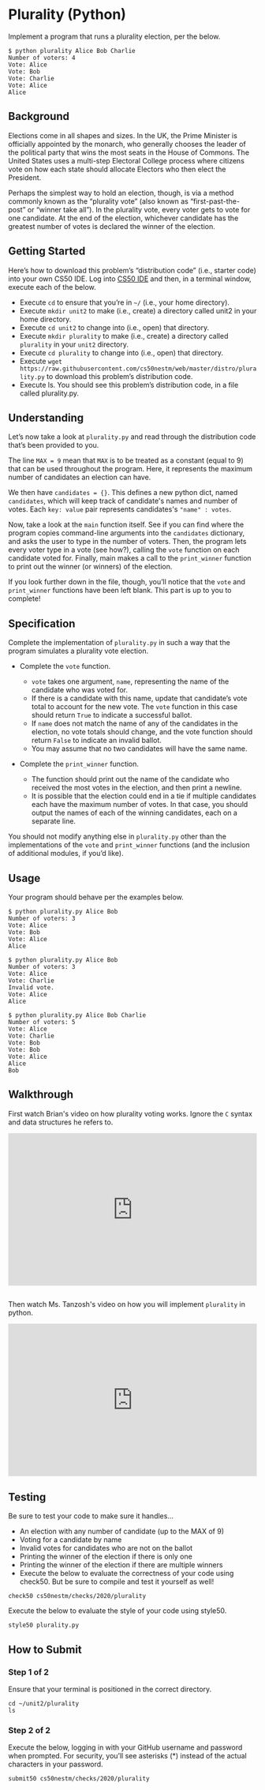# Plurality (Python)

Implement a program that runs a plurality election, per the below.

```
$ python plurality Alice Bob Charlie
Number of voters: 4
Vote: Alice
Vote: Bob
Vote: Charlie
Vote: Alice
Alice
```

## Background

Elections come in all shapes and sizes. In the UK, the Prime Minister is officially appointed by the monarch, who generally chooses the leader of the political party that wins the most seats in the House of Commons. The United States uses a multi-step Electoral College process where citizens vote on how each state should allocate Electors who then elect the President.

Perhaps the simplest way to hold an election, though, is via a method commonly known as the “plurality vote” (also known as “first-past-the-post” or “winner take all”). In the plurality vote, every voter gets to vote for one candidate. At the end of the election, whichever candidate has the greatest number of votes is declared the winner of the election.


## Getting Started

Here’s how to download this problem’s “distribution code” (i.e., starter code) into your own CS50 IDE. Log into [CS50 IDE](https://ide.cs50.io)  and then, in a terminal window, execute each of the below.

* Execute `cd` to ensure that you’re in `~/` (i.e., your home directory).
* Execute `mkdir unit2` to make (i.e., create) a directory called unit2 in your home directory.
* Execute `cd unit2` to change into (i.e., open) that directory.
* Execute `mkdir plurality` to make (i.e., create) a directory called `plurality` in your `unit2` directory.
* Execute `cd plurality` to change into (i.e., open) that directory.
* Execute `wget https://raw.githubusercontent.com/cs50nestm/web/master/distro/plurality.py` to download this problem’s distribution code.
* Execute ls. You should see this problem’s distribution code, in a file called plurality.py.

## Understanding

Let’s now take a look at `plurality.py` and read through the distribution code that’s been provided to you.

The line `MAX = 9` mean that `MAX` is to be treated as a constant (equal to 9) that can be used throughout the program. Here, it represents the maximum number of candidates an election can have.

We then have `candidates = {}`. This defines a new python dict, named `candidates`, which will keep track of candidate's names and number of votes. Each `key: value` pair represents candidates's `"name" : votes`.

Now, take a look at the `main` function itself. See if you can find where the program copies command-line arguments into the `candidates` dictionary, and asks the user to type in the number of voters. Then, the program lets every voter type in a vote (see how?), calling the `vote` function on each candidate voted for. Finally, main makes a call to the `print_winner` function to print out the winner (or winners) of the election.

If you look further down in the file, though, you’ll notice that the `vote` and `print_winner` functions have been left blank. This part is up to you to complete!

## Specification

Complete the implementation of `plurality.py` in such a way that the program simulates a plurality vote election.

* Complete the `vote` function.
    * `vote` takes one argument, `name`, representing the name of the candidate who was voted for.
    * If there is a candidate with this name, update that candidate’s vote total to account for the new vote. The `vote` function in this case should return `True` to indicate a successful ballot.
    * If `name` does not match the name of any of the candidates in the election, no vote totals should change, and the vote function should return `False` to indicate an invalid ballot.
    * You may assume that no two candidates will have the same name.
	
* Complete the `print_winner` function.
    * The function should print out the name of the candidate who received the most votes in the election, and then print a newline.
    * It is possible that the election could end in a tie if multiple candidates each have the maximum number of votes. In that case, you should output the names of each of the winning candidates, each on a separate line.

You should not modify anything else in `plurality.py` other than the implementations of the `vote` and `print_winner` functions (and the inclusion of additional modules, if you’d like).

## Usage

Your program should behave per the examples below.

```
$ python plurality.py Alice Bob
Number of voters: 3
Vote: Alice
Vote: Bob
Vote: Alice
Alice
```
```
$ python plurality.py Alice Bob
Number of voters: 3
Vote: Alice
Vote: Charlie
Invalid vote.
Vote: Alice
Alice
```
```
$ python plurality.py Alice Bob Charlie
Number of voters: 5
Vote: Alice
Vote: Charlie
Vote: Bob
Vote: Bob
Vote: Alice
Alice
Bob
```

## Walkthrough


<style type="text/css">
.iframe_container {
	position: relative;
	padding-bottom: 56.25%; 
	padding-top: 25px;
	height: 0;
	margin-bottom: 30px;
}

.iframe_container iframe {
	position: absolute;
	top: 0;
	left: 0;
	width: 100%;
	height: 100%;
}
</style>

First watch Brian's video on how plurality voting works. Ignore the `C` syntax and data structures he refers to.



<div class="iframe_container">
  <iframe src="https://www.youtube.com/embed/ftOapzDjEb8?modestbranding=1&amp;rel=0&amp;showinfo=0" frameborder="0" allow="accelerometer; autoplay; encrypted-media; gyroscope; picture-in-picture" allowfullscreen=""> </iframe>
</div>


Then watch Ms. Tanzosh's video on how you will implement `plurality` in python.


<div class="iframe_container">
  <iframe src="https://www.youtube.com/embed/Xsr4tz6rOGM?modestbranding=1&amp;rel=0&amp;showinfo=0" frameborder="0" allowfullscreen="allowfullscreen"> </iframe>
</div>


## Testing

Be sure to test your code to make sure it handles…

* An election with any number of candidate (up to the MAX of 9)
* Voting for a candidate by name
* Invalid votes for candidates who are not on the ballot
* Printing the winner of the election if there is only one
* Printing the winner of the election if there are multiple winners
* Execute the below to evaluate the correctness of your code using check50. But be sure to compile and test it yourself as well!

```
check50 cs50nestm/checks/2020/plurality
```

Execute the below to evaluate the style of your code using style50.

```
style50 plurality.py
```


## How to Submit
### Step 1 of 2

Ensure that your terminal is positioned in the correct directory.

```
cd ~/unit2/plurality
ls
```


### Step 2 of 2

Execute the below, logging in with your GitHub username and password when prompted. For security, you’ll see asterisks (*) instead of the actual characters in your password.

```
submit50 cs50nestm/checks/2020/plurality
```

